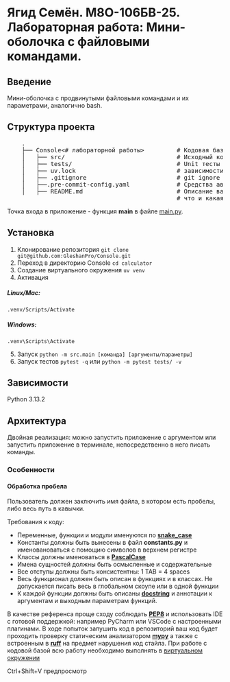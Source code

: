 # Ягид Семён. М8О-106БВ-25. Лабораторная работа: Мини-оболочка с файловыми командами.

## Введение

Мини-оболочка с продвинутыми файловыми командами и их параметрами, аналогично bash.

## Структура проекта

 <pre>
    .
    ├── Console<# лабораторной работы>         # Кодовая база лабораторной работы
    │   ├── src/                               # Исходный код
    │   ├── tests/                             # Unit тесты
    │   ├── uv.lock                            # зависимости проекта
    │   ├── .gitignore                         # git ignore файл
    │   ├──.pre-commit-config.yaml             # Средства автоматизации проверки кодстайла
    │   ├── README.md                          # Описание вашего проекта, с описанием файлов и с титульником о том,
                                               # что и какая задача
</pre>

Точка входа в приложение - функция **main** в файле [main.py](./src/main.py).

<!--Установка-->

## Установка

1. Клонирование репозитория
   `git clone git@github.com:GleshanPro/Console.git`
2. Переход в директорию Console
   `cd calculator`
3. Создание виртуального окружения
   `uv venv`
4. Активация

##### Linux/Mac:

`.venv/Scripts/Activate`

##### Windows:

`.venv\Scripts\Activate`

5. Запуск
   `python -m src.main [команда] [аргументы/параметры]`
6. Запуск тестов
   `pytest -q`
   или ```python -m pytest tests/ -v```


## Зависимости
Python 3.13.2


## Архитектура
Двойная реализация: можно запустить приложение с аргументом или запустить приложение в терминале, непосредственно в него писать команды.

### Особенности
#### Обработка пробела
Пользователь должен заключить имя файла, в котором есть пробелы, либо весь путь в кавычки.


Требования к коду:
- Переменные, функции и модули именуются по [**snake_case**](https://realpython.com/ref/glossary/snake-case/)
- Константы должны быть вынесены в файл **constants.py** и именовановаться с помощию символов в верхнем регистре
- Классы должны именоваться в [**PascalCase**](https://habr.com/ru/articles/724556/)
- Имена сущностей должны быть осмысленные и содержательные
- Все отступы должны быть консистентны: 1 TAB = 4 spaces
- Весь функционал должен быть описан в функциях и в классах. Не допускается писать весь в глобальном скоупе или в одной функции
- К каждой функции должны быть описаны  [**docstring**](https://peps.python.org/pep-0257/) и аннотации к аргументам и выходным параметрам функций.

В качестве референса проще cходу соблюдать [**PEP8**](https://peps.python.org/pep-0008/) и использовать IDE c готовой поддержкой:
например PyCharm или VSCode c настроенными плагинами.
В ходе попыток запушить код в репозиторий ваш код будет проходить проверку статическим анализатором [**mypy**](https://mypy-lang.org/)
а также с встроенным в [**ruff**](https://astral.sh/ruff) на предмет нарушения код стайла. При работе с кодовой базой
всю работу необходимо выполнять в [виртуальном окружении](https://docs.python.org/3/tutorial/venv.html)

Ctrl+Shift+V предпросмотр


